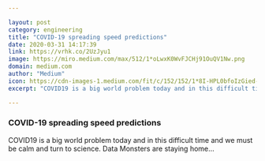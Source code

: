 ```yaml
---

layout: post
category: engineering
title: "COVID-19 spreading speed predictions"
date: 2020-03-31 14:17:39
link: https://vrhk.co/2UzJyu1
image: https://miro.medium.com/max/512/1*oLwxK0WvFJCHj91OuQV1Nw.png
domain: medium.com
author: "Medium"
icon: https://cdn-images-1.medium.com/fit/c/152/152/1*8I-HPL0bfoIzGied-dzOvA.png
excerpt: "COVID19 is a big world problem today and in this difficult time and we must be calm and turn to science. Data Monsters are staying home…"

---
```


### COVID-19 spreading speed predictions

COVID19 is a big world problem today and in this difficult time and we must be calm and turn to science. Data Monsters are staying home…